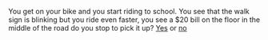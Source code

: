 You get on your bike and you start riding to school. You see that the walk sign is blinking but you ride even faster, you see a $20 bill on the floor in the middle of the road do you stop to pick it up?
[Yes]() or [no]()
